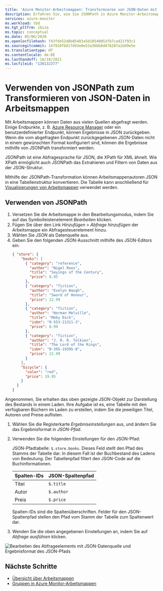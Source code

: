 ```yaml
---
title: 'Azure Monitor-Arbeitsmappen: Transformieren von JSON-Daten mit JSONPath'
description: Erfahren Sie, wie Sie JSONPath in Azure Monitor-Arbeitsmappen verwenden, um die Ergebnisse von JSON-Daten, die von einem abgefragten Endpunkt zurückgegeben werden, in das gewünschte Format zu transformieren.
services: azure-monitor
ms.workload: tbd
ms.tgt_pltfrm: ibiza
ms.topic: conceptual
ms.date: 05/06/2020
ms.openlocfilehash: f43fde52d8b85483a5d10548053fb7ca421f93c1
ms.sourcegitcommit: 147910fb817d93e0e53a36bb8d476207a2dd9e5e
ms.translationtype: HT
ms.contentlocale: de-DE
ms.lasthandoff: 10/18/2021
ms.locfileid: "130132377"
---
```

# <a name="how-to-use-jsonpath-to-transform-json-data-in-workbooks"></a>Verwenden von JSONPath zum Transformieren von JSON-Daten in Arbeitsmappen

Mit Arbeitsmappen können Daten aus vielen Quellen abgefragt werden. Einige Endpunkte, z. B. [Azure Resource Manager](../../azure-resource-manager/management/overview.md) oder ein benutzerdefinierter Endpunkt, können Ergebnisse in JSON zurückgeben. Wenn die vom abgefragten Endpunkt zurückgegebenen JSON-Daten nicht in einem gewünschten Format konfiguriert sind, können die Ergebnisse mithilfe von JSONPath transformiert werden.

JSONPath ist eine Abfragesprache für JSON, die XPath für XML ähnelt. Wie XPath ermöglicht auch JSONPath das Extrahieren und Filtern von Daten aus der JSON-Struktur.

Mithilfe der JSONPath-Transformation können Arbeitsmappenautoren JSON in eine Tabellenstruktur konvertieren. Die Tabelle kann anschließend für [Visualisierungen von Arbeitsmappen](./workbooks-overview.md#visualizations) verwendet werden.

## <a name="using-jsonpath"></a>Verwenden von JSONPath

1. Versetzen Sie die Arbeitsmappe in den Bearbeitungsmodus, indem Sie auf das Symbolleistenelement *Bearbeiten* klicken.
2. Fügen Sie über den Link *Hinzufügen* > *Abfrage hinzufügen* der Arbeitsmappe ein Abfragesteuerelement hinzu.
3. Wählen Sie *JSON* als Datenquelle aus.
4. Geben Sie den folgenden JSON-Ausschnitt mithilfe des JSON-Editors ein:
    ```json
    { "store": {
        "books": [ 
          { "category": "reference",
            "author": "Nigel Rees",
            "title": "Sayings of the Century",
            "price": 8.95
          },
          { "category": "fiction",
            "author": "Evelyn Waugh",
            "title": "Sword of Honour",
            "price": 12.99
          },
          { "category": "fiction",
            "author": "Herman Melville",
            "title": "Moby Dick",
            "isbn": "0-553-21311-3",
            "price": 8.99
          },
          { "category": "fiction",
            "author": "J. R. R. Tolkien",
            "title": "The Lord of the Rings",
            "isbn": "0-395-19395-8",
            "price": 22.99
          }
        ],
        "bicycle": {
          "color": "red",
          "price": 19.95
        }
      }
    }
    ```  

Angenommen, Sie erhalten das oben gezeigte JSON-Objekt zur Darstellung des Bestands in einem Laden. Ihre Aufgabe ist es, eine Tabelle mit den verfügbaren Büchern im Laden zu erstellen, indem Sie die jeweiligen Titel, Autoren und Preise auflisten.

1. Wählen Sie die Registerkarte *Ergebniseinstellungen* aus, und ändern Sie das Ergebnisformat in *JSON-Pfad*.
2. Verwenden Sie die folgenden Einstellungen für den JSON-Pfad:

    JSON-Pfadtabelle: `$.store.books`. Dieses Feld stellt den Pfad des Stamms der Tabelle dar. In diesem Fall ist der Buchbestand des Ladens von Bedeutung. Der Tabellenpfad filtert den JSON-Code auf die Buchinformationen.

   | Spalten-IDs | JSON-Spaltenpfad |
   |:-----------|:-----------------|
   | Titel      | `$.title`        |
   | Autor     | `$.author`       |
   | Preis      | `$.price`        |

    Spalten-IDs sind die Spaltenüberschriften. Felder für den JSON-Spaltenpfad stellen den Pfad vom Stamm der Tabelle zum Spaltenwert dar.

1. Wenden Sie die oben angegebenen Einstellungen an, indem Sie auf *Abfrage ausführen* klicken.

![ Bearbeiten des Abfrageelements mit JSON-Datenquelle und Ergebnisformat des JSON-Pfads](./media/workbooks-jsonpath/query-jsonpath.png)

## <a name="next-steps"></a>Nächste Schritte
- [Übersicht über Arbeitsmappen](./workbooks-overview.md)
- [Gruppen in Azure Monitor-Arbeitsmappen](workbooks-groups.md)